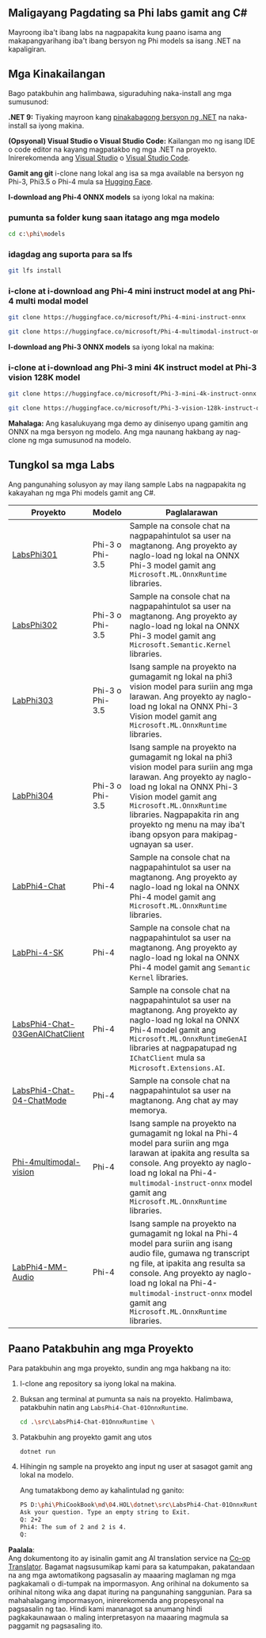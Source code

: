 <!--
CO_OP_TRANSLATOR_METADATA:
{
  "original_hash": "903c509a6d0d1ecce00b849d7f753bdd",
  "translation_date": "2025-07-17T10:40:05+00:00",
  "source_file": "md/04.HOL/dotnet/readme.md",
  "language_code": "tl"
}
-->
## Maligayang Pagdating sa Phi labs gamit ang C#

Mayroong iba't ibang labs na nagpapakita kung paano isama ang makapangyarihang iba't ibang bersyon ng Phi models sa isang .NET na kapaligiran.

## Mga Kinakailangan

Bago patakbuhin ang halimbawa, siguraduhing naka-install ang mga sumusunod:

**.NET 9:** Tiyaking mayroon kang [pinakabagong bersyon ng .NET](https://dotnet.microsoft.com/download/dotnet?WT.mc_id=aiml-137032-kinfeylo) na naka-install sa iyong makina.

**(Opsyonal) Visual Studio o Visual Studio Code:** Kailangan mo ng isang IDE o code editor na kayang magpatakbo ng mga .NET na proyekto. Inirerekomenda ang [Visual Studio](https://visualstudio.microsoft.com?WT.mc_id=aiml-137032-kinfeylo) o [Visual Studio Code](https://code.visualstudio.com?WT.mc_id=aiml-137032-kinfeylo).

**Gamit ang git** i-clone nang lokal ang isa sa mga available na bersyon ng Phi-3, Phi3.5 o Phi-4 mula sa [Hugging Face](https://huggingface.co/collections/lokinfey/phi-4-family-679c6f234061a1ab60f5547c).

**I-download ang Phi-4 ONNX models** sa iyong lokal na makina:

### pumunta sa folder kung saan itatago ang mga modelo

```bash
cd c:\phi\models
```

### idagdag ang suporta para sa lfs

```bash
git lfs install 
```

### i-clone at i-download ang Phi-4 mini instruct model at ang Phi-4 multi modal model

```bash
git clone https://huggingface.co/microsoft/Phi-4-mini-instruct-onnx

git clone https://huggingface.co/microsoft/Phi-4-multimodal-instruct-onnx
```

**I-download ang Phi-3 ONNX models** sa iyong lokal na makina:

### i-clone at i-download ang Phi-3 mini 4K instruct model at Phi-3 vision 128K model

```bash
git clone https://huggingface.co/microsoft/Phi-3-mini-4k-instruct-onnx

git clone https://huggingface.co/microsoft/Phi-3-vision-128k-instruct-onnx-cpu
```

**Mahalaga:** Ang kasalukuyang mga demo ay dinisenyo upang gamitin ang ONNX na mga bersyon ng modelo. Ang mga naunang hakbang ay nag-clone ng mga sumusunod na modelo.

## Tungkol sa mga Labs

Ang pangunahing solusyon ay may ilang sample Labs na nagpapakita ng kakayahan ng mga Phi models gamit ang C#.

| Proyekto | Modelo | Paglalarawan |
| ------------ | -----------| ----------- |
| [LabsPhi301](../../../../../md/04.HOL/dotnet/src/LabsPhi301) | Phi-3 o Phi-3.5 | Sample na console chat na nagpapahintulot sa user na magtanong. Ang proyekto ay naglo-load ng lokal na ONNX Phi-3 model gamit ang `Microsoft.ML.OnnxRuntime` libraries. |
| [LabsPhi302](../../../../../md/04.HOL/dotnet/src/LabsPhi302) | Phi-3 o Phi-3.5 | Sample na console chat na nagpapahintulot sa user na magtanong. Ang proyekto ay naglo-load ng lokal na ONNX Phi-3 model gamit ang `Microsoft.Semantic.Kernel` libraries. |
| [LabPhi303](../../../../../md/04.HOL/dotnet/src/LabsPhi303) | Phi-3 o Phi-3.5 | Isang sample na proyekto na gumagamit ng lokal na phi3 vision model para suriin ang mga larawan. Ang proyekto ay naglo-load ng lokal na ONNX Phi-3 Vision model gamit ang `Microsoft.ML.OnnxRuntime` libraries. |
| [LabPhi304](../../../../../md/04.HOL/dotnet/src/LabsPhi304) | Phi-3 o Phi-3.5 | Isang sample na proyekto na gumagamit ng lokal na phi3 vision model para suriin ang mga larawan. Ang proyekto ay naglo-load ng lokal na ONNX Phi-3 Vision model gamit ang `Microsoft.ML.OnnxRuntime` libraries. Nagpapakita rin ang proyekto ng menu na may iba't ibang opsyon para makipag-ugnayan sa user. | 
| [LabPhi4-Chat](../../../../../md/04.HOL/dotnet/src/LabsPhi4-Chat-01OnnxRuntime) | Phi-4 | Sample na console chat na nagpapahintulot sa user na magtanong. Ang proyekto ay naglo-load ng lokal na ONNX Phi-4 model gamit ang `Microsoft.ML.OnnxRuntime` libraries. |
| [LabPhi-4-SK](../../../../../md/04.HOL/dotnet/src/LabsPhi4-Chat-02SK) | Phi-4 | Sample na console chat na nagpapahintulot sa user na magtanong. Ang proyekto ay naglo-load ng lokal na ONNX Phi-4 model gamit ang `Semantic Kernel` libraries. |
| [LabsPhi4-Chat-03GenAIChatClient](../../../../../md/04.HOL/dotnet/src/LabsPhi4-Chat-03GenAIChatClient) | Phi-4 | Sample na console chat na nagpapahintulot sa user na magtanong. Ang proyekto ay naglo-load ng lokal na ONNX Phi-4 model gamit ang `Microsoft.ML.OnnxRuntimeGenAI` libraries at nagpapatupad ng `IChatClient` mula sa `Microsoft.Extensions.AI`. |
| [LabsPhi4-Chat-04-ChatMode](../../../../../md/04.HOL/dotnet/src/LabsPhi4-Chat-04-ChatMode) | Phi-4 | Sample na console chat na nagpapahintulot sa user na magtanong. Ang chat ay may memorya. |
| [Phi-4multimodal-vision](../../../../../md/04.HOL/dotnet/src/LabsPhi4-MultiModal-01Images) | Phi-4 | Isang sample na proyekto na gumagamit ng lokal na Phi-4 model para suriin ang mga larawan at ipakita ang resulta sa console. Ang proyekto ay naglo-load ng lokal na Phi-4-`multimodal-instruct-onnx` model gamit ang `Microsoft.ML.OnnxRuntime` libraries. |
| [LabPhi4-MM-Audio](../../../../../md/04.HOL/dotnet/src/LabsPhi4-MultiModal-02Audio) | Phi-4 | Isang sample na proyekto na gumagamit ng lokal na Phi-4 model para suriin ang isang audio file, gumawa ng transcript ng file, at ipakita ang resulta sa console. Ang proyekto ay naglo-load ng lokal na Phi-4-`multimodal-instruct-onnx` model gamit ang `Microsoft.ML.OnnxRuntime` libraries. |

## Paano Patakbuhin ang mga Proyekto

Para patakbuhin ang mga proyekto, sundin ang mga hakbang na ito:

1. I-clone ang repository sa iyong lokal na makina.

1. Buksan ang terminal at pumunta sa nais na proyekto. Halimbawa, patakbuhin natin ang `LabsPhi4-Chat-01OnnxRuntime`.

    ```bash
    cd .\src\LabsPhi4-Chat-01OnnxRuntime \
    ```

1. Patakbuhin ang proyekto gamit ang utos

    ```bash
    dotnet run
    ```

1. Hihingin ng sample na proyekto ang input ng user at sasagot gamit ang lokal na modelo.

   Ang tumatakbong demo ay kahalintulad ng ganito:

   ```bash
   PS D:\phi\PhiCookBook\md\04.HOL\dotnet\src\LabsPhi4-Chat-01OnnxRuntime> dotnet run
   Ask your question. Type an empty string to Exit.
   Q: 2+2
   Phi4: The sum of 2 and 2 is 4.
   Q:
   ```

**Paalala**:  
Ang dokumentong ito ay isinalin gamit ang AI translation service na [Co-op Translator](https://github.com/Azure/co-op-translator). Bagamat nagsusumikap kami para sa katumpakan, pakatandaan na ang mga awtomatikong pagsasalin ay maaaring maglaman ng mga pagkakamali o di-tumpak na impormasyon. Ang orihinal na dokumento sa orihinal nitong wika ang dapat ituring na pangunahing sanggunian. Para sa mahahalagang impormasyon, inirerekomenda ang propesyonal na pagsasalin ng tao. Hindi kami mananagot sa anumang hindi pagkakaunawaan o maling interpretasyon na maaaring magmula sa paggamit ng pagsasaling ito.